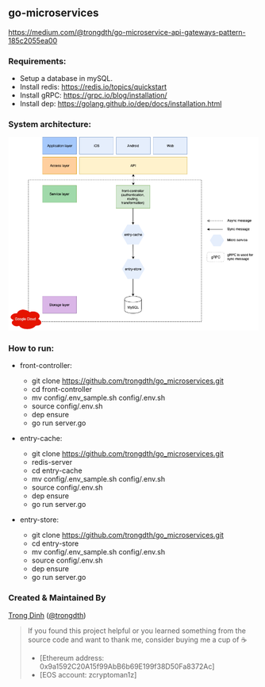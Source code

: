 ## go-microservices
https://medium.com/@trongdth/go-microservice-api-gateways-pattern-185c2055ea00

### Requirements:

- Setup a database in mySQL.
- Install redis: https://redis.io/topics/quickstart
- Install gRPC: https://grpc.io/blog/installation/
- Install dep: https://golang.github.io/dep/docs/installation.html

### System architecture:

<img src="system_architecture.png"/>

### How to run:

- front-controller:
    + git clone https://github.com/trongdth/go_microservices.git
    + cd front-controller
    + mv config/.env_sample.sh config/.env.sh
    + source config/.env.sh
    + dep ensure
    + go run server.go

- entry-cache:
    + git clone https://github.com/trongdth/go_microservices.git
    + redis-server
    + cd entry-cache
    + mv config/.env_sample.sh config/.env.sh
    + source config/.env.sh
    + dep ensure
    + go run server.go

- entry-store:
    + git clone https://github.com/trongdth/go_microservices.git
    + cd entry-store
    + mv config/.env_sample.sh config/.env.sh
    + source config/.env.sh
    + dep ensure
    + go run server.go

### Created & Maintained By

[Trong Dinh](https://github.com/trongdth) ([@trongdth](https://www.twitter.com/trongdth))

> If you found this project helpful or you learned something from the source code and want to thank me, consider buying me a cup of :coffee:
>
> * [Ethereum address: 0x9a1592C20A15f99AbB6b69E199f38D50Fa8372Ac]
> * [EOS account: zcryptoman1z]

